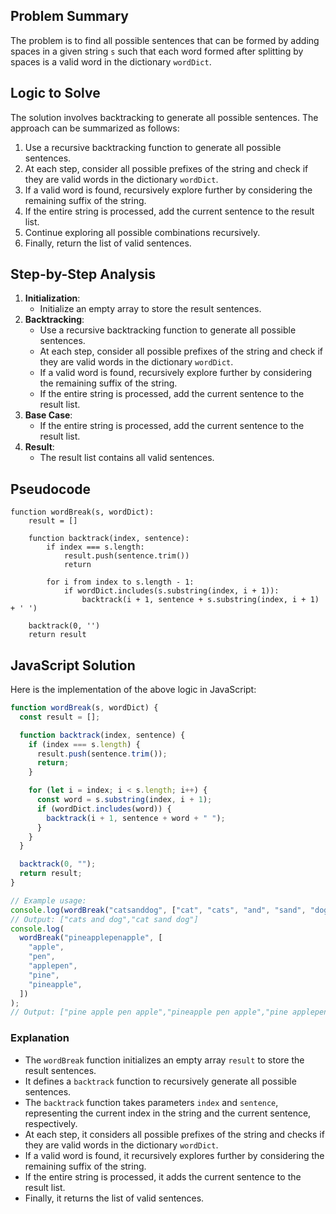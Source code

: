 ## Problem Summary

The problem is to find all possible sentences that can be formed by adding spaces in a given string `s` such that each word formed after splitting by spaces is a valid word in the dictionary `wordDict`.

## Logic to Solve

The solution involves backtracking to generate all possible sentences. The approach can be summarized as follows:

1. Use a recursive backtracking function to generate all possible sentences.
2. At each step, consider all possible prefixes of the string and check if they are valid words in the dictionary `wordDict`.
3. If a valid word is found, recursively explore further by considering the remaining suffix of the string.
4. If the entire string is processed, add the current sentence to the result list.
5. Continue exploring all possible combinations recursively.
6. Finally, return the list of valid sentences.

## Step-by-Step Analysis

1. **Initialization**:
   - Initialize an empty array to store the result sentences.
2. **Backtracking**:
   - Use a recursive backtracking function to generate all possible sentences.
   - At each step, consider all possible prefixes of the string and check if they are valid words in the dictionary `wordDict`.
   - If a valid word is found, recursively explore further by considering the remaining suffix of the string.
   - If the entire string is processed, add the current sentence to the result list.
3. **Base Case**:
   - If the entire string is processed, add the current sentence to the result list.
4. **Result**:
   - The result list contains all valid sentences.

## Pseudocode

```
function wordBreak(s, wordDict):
    result = []

    function backtrack(index, sentence):
        if index === s.length:
            result.push(sentence.trim())
            return

        for i from index to s.length - 1:
            if wordDict.includes(s.substring(index, i + 1)):
                backtrack(i + 1, sentence + s.substring(index, i + 1) + ' ')

    backtrack(0, '')
    return result
```

## JavaScript Solution

Here is the implementation of the above logic in JavaScript:

```javascript
function wordBreak(s, wordDict) {
  const result = [];

  function backtrack(index, sentence) {
    if (index === s.length) {
      result.push(sentence.trim());
      return;
    }

    for (let i = index; i < s.length; i++) {
      const word = s.substring(index, i + 1);
      if (wordDict.includes(word)) {
        backtrack(i + 1, sentence + word + " ");
      }
    }
  }

  backtrack(0, "");
  return result;
}

// Example usage:
console.log(wordBreak("catsanddog", ["cat", "cats", "and", "sand", "dog"]));
// Output: ["cats and dog","cat sand dog"]
console.log(
  wordBreak("pineapplepenapple", [
    "apple",
    "pen",
    "applepen",
    "pine",
    "pineapple",
  ])
);
// Output: ["pine apple pen apple","pineapple pen apple","pine applepen apple"]
```

### Explanation

- The `wordBreak` function initializes an empty array `result` to store the result sentences.
- It defines a `backtrack` function to recursively generate all possible sentences.
- The `backtrack` function takes parameters `index` and `sentence`, representing the current index in the string and the current sentence, respectively.
- At each step, it considers all possible prefixes of the string and checks if they are valid words in the dictionary `wordDict`.
- If a valid word is found, it recursively explores further by considering the remaining suffix of the string.
- If the entire string is processed, it adds the current sentence to the result list.
- Finally, it returns the list of valid sentences.
